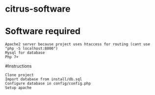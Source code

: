 # citrus-software

# Software required

```
Apache2 server because project uses htaccess for routing (cant use "php -S localhost:8000")
Mysql for database
Php 7+
```

#Instructions

```
Clone project 
Import database from install/db.sql
Configure database in config/config.php
Setup apache
```
